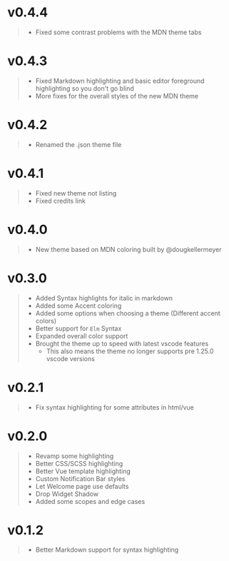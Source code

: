 # v0.4.4

> - Fixed some contrast problems with the MDN theme tabs

# v0.4.3

> - Fixed Markdown highlighting and basic editor foreground highlighting so you don't go blind
> - More fixes for the overall styles of the new MDN theme

# v0.4.2

> - Renamed the .json theme file

# v0.4.1

> - Fixed new theme not listing
> - Fixed credits link

# v0.4.0

> - New theme based on MDN coloring built by @dougkellermeyer

# v0.3.0

> - Added Syntax highlights for italic in markdown
> - Added some Accent coloring
> - Added some options when choosing a theme (Different accent colors)
> - Better support for `Elm` Syntax
> - Expanded overall color support
> - Brought the theme up to speed with latest vscode features
>    - This also means the theme no longer supports pre 1.25.0 vscode versions

# v0.2.1

> - Fix syntax highlighting for some attributes in html/vue

# v0.2.0

> - Revamp some highlighting
> - Better CSS/SCSS highlighting
> - Better Vue template highlighting
> - Custom Notification Bar styles
> - Let Welcome page use defaults
> - Drop Widget Shadow
> - Added some scopes and edge cases

# v0.1.2

> - Better Markdown support for syntax highlighting
